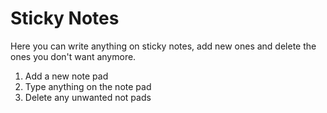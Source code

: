 # Sticky Notes

Here you can write anything on sticky notes, add new ones and delete the ones you don't want anymore.

1. Add a new note pad
2. Type anything on the note pad
3. Delete any unwanted not pads